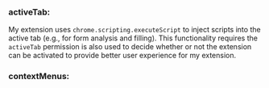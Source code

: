 ### activeTab:
My extension uses `chrome.scripting.executeScript` to inject scripts into the active tab (e.g., for form analysis and filling). This functionality requires the `activeTab` permission is also used to decide whether or not the extension can be activated to provide better user experience for my extension.

### contextMenus:
